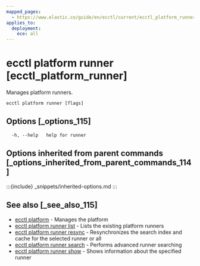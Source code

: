 ```yaml
---
mapped_pages:
  - https://www.elastic.co/guide/en/ecctl/current/ecctl_platform_runner.html
applies_to:
  deployment:
    ece: all
---
```


# ecctl platform runner [ecctl_platform_runner]

Manages platform runners.

```
ecctl platform runner [flags]
```


## Options [_options_115]

```
  -h, --help   help for runner
```


## Options inherited from parent commands [_options_inherited_from_parent_commands_114]

:::{include} _snippets/inherited-options.md
:::


## See also [_see_also_115]

* [ecctl platform](/reference/ecctl_platform.md) - Manages the platform
* [ecctl platform runner list](/reference/ecctl_platform_runner_list.md) - Lists the existing platform runners
* [ecctl platform runner resync](/reference/ecctl_platform_runner_resync.md) - Resynchronizes the search index and cache for the selected runner or all
* [ecctl platform runner search](/reference/ecctl_platform_runner_search.md) - Performs advanced runner searching
* [ecctl platform runner show](/reference/ecctl_platform_runner_show.md) - Shows information about the specified runner 


